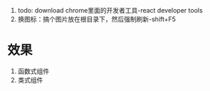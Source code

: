 1. todo: download chrome里面的开发者工具-react developer tools
2. 换图标：搞个图片放在根目录下，然后强制刷新-shift+F5
# 效果
1. 函数式组件
2. 类式组件